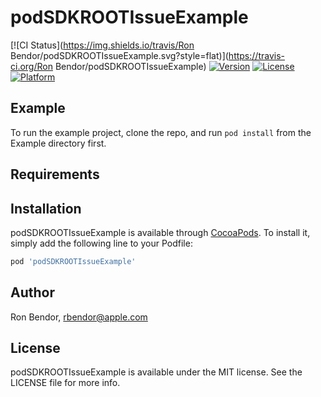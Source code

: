 # podSDKROOTIssueExample

[![CI Status](https://img.shields.io/travis/Ron Bendor/podSDKROOTIssueExample.svg?style=flat)](https://travis-ci.org/Ron Bendor/podSDKROOTIssueExample)
[![Version](https://img.shields.io/cocoapods/v/podSDKROOTIssueExample.svg?style=flat)](https://cocoapods.org/pods/podSDKROOTIssueExample)
[![License](https://img.shields.io/cocoapods/l/podSDKROOTIssueExample.svg?style=flat)](https://cocoapods.org/pods/podSDKROOTIssueExample)
[![Platform](https://img.shields.io/cocoapods/p/podSDKROOTIssueExample.svg?style=flat)](https://cocoapods.org/pods/podSDKROOTIssueExample)

## Example

To run the example project, clone the repo, and run `pod install` from the Example directory first.

## Requirements

## Installation

podSDKROOTIssueExample is available through [CocoaPods](https://cocoapods.org). To install
it, simply add the following line to your Podfile:

```ruby
pod 'podSDKROOTIssueExample'
```

## Author

Ron Bendor, rbendor@apple.com

## License

podSDKROOTIssueExample is available under the MIT license. See the LICENSE file for more info.
